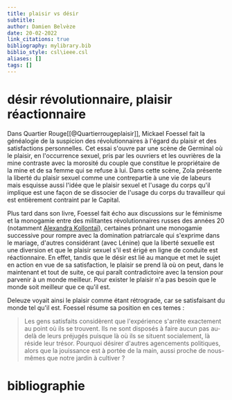 ```yaml
---
title: plaisir vs désir
subtitle:
author: Damien Belvèze
date: 20-02-2022
link_citations: true
bibliography: mylibrary.bib
biblio_style: csl\ieee.csl
aliases: []
tags: []
---
```


# désir révolutionnaire, plaisir réactionnaire

Dans Quartier Rouge[[@Quartierrougeplaisir]], Mickael Foessel fait la généalogie de la suspicion des révolutionnaires à l'égard du plaisir et des satisfactions personnelles. 
Cet essai s'ouvre par une scène de Germinal où le plaisir, en l'occurrence sexuel, pris par les ouvriers et les ouvrières de la mine contraste avec la morosité du couple que constitue le propriétaire de la mine et de sa femme qui se refuse à lui. Dans cette scène, Zola présente la liberté du plaisir sexuel comme une contrepartie à une vie de labeurs mais esquisse aussi l'idée que le plaisir sexuel et l'usage du corps qu'il implique est une façon de se dissocier de l'usage du corps du travailleur qui est entièrement contraint par le Capital. 

Plus tard dans son livre, Foessel fait écho aux discussions sur le féminisme et la monogamie entre des militantes révolutionnaires russes des années 20 (notamment [Alexandra Kollontaï](https://fr.wikipedia.org/wiki/Alexandra_Kollonta%C3%AF)), certaines prônant une monogamie successive pour rompre avec la domination patriarcale qui s'exprime dans le mariage, d'autres considérant (avec Lénine) que la liberté sexuelle est une diversion et que le plaisir sexuel s'il est érigé en ligne de conduite est réactionnaire. 
En effet, tandis que le désir est lié au manque et met le sujet en action en vue de sa satisfaction, le plaisir se prend là où on peut, dans le maintenant et tout de suite, ce qui paraît contradictoire avec la tension pour parvenir à un monde meilleur. Pour exister le plaisir n'a pas besoin que le monde soit meilleur que ce qu'il est. 

Deleuze voyait ainsi le plaisir comme étant rétrograde, car se satisfaisant du monde tel qu'il est. Foessel résume sa position en ces temes : 

> Les gens satisfaits considèrent que l'expérience s'arrête exactement au point où ils se trouvent. Ils ne sont disposés à faire aucun pas au-delà de leurs préjugés puisque là où ils se situent socialement, là réside leur trésor. Pourquoi désirer d'autres agencements politiques, alors que la jouissance est à portée de la main, aussi proche de nous-mêmes que notre jardin à cultiver ? 







# bibliographie

